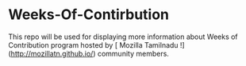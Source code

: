 # Weeks-Of-Contirbution
This repo will be used for displaying more information about Weeks of Contribution program hosted by [ Mozilla Tamilnadu !] (http://mozillatn.github.io/) community members.
